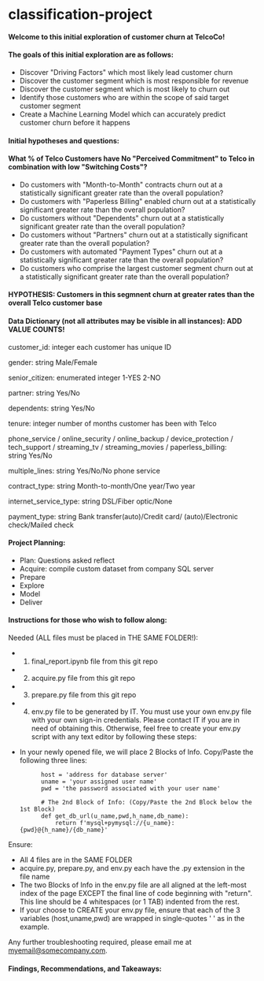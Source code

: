 # classification-project

#### Welcome to this initial exploration of customer churn at TelcoCo!
#### The goals of this initial exploration are as follows:
- Discover "Driving Factors" which most likely lead customer churn
- Discover the customer segment which is most responsible for revenue
- Discover the customer segment which is most likely to churn out
- Identify those customers who are within the scope of said target customer segment
- Create a Machine Learning Model which can accurately predict customer churn before it happens

#### Initial hypotheses and questions:
#### What % of Telco Customers have No "Perceived Commitment" to Telco in combination with low "Switching Costs"?
- Do customers with "Month-to-Month" contracts churn out at a statistically significant greater rate than the overall population?
- Do customers with "Paperless Billing" enabled churn out at a statistically significant greater rate than the overall population?
- Do customers without "Dependents" churn out at a statistically significant greater rate than the overall population?
- Do customers without "Partners" churn out at a statistically significant greater rate than the overall population?
- Do customers with automated "Payment Types" churn out at a statistically significant greater rate than the overall population?
- Do customers who comprise the largest customer segment churn out at a statistically significant greater rate than the overall population?

#### HYPOTHESIS: Customers in this segmnent churn at greater rates than the overall Telco customer base

#### Data Dictionary (not all attributes may be visible in all instances): ADD VALUE COUNTS!
customer_id:                  integer                   each customer has unique ID

gender:                       string                    Male/Female           

senior_citizen:               enumerated integer        1-YES 2-NO

partner:                      string                    Yes/No

dependents:                   string                    Yes/No

tenure:                       integer                   number of months customer has been with Telco

phone_service / online_security / online_backup /
device_protection / tech_support / streaming_tv / 
streaming_movies / paperless_billing:  
                              string                    Yes/No

multiple_lines:               string                    Yes/No/No phone service

contract_type:                string                    Month-to-month/One year/Two year

internet_service_type:        string                    DSL/Fiber optic/None

payment_type:                 string                    Bank transfer(auto)/Credit card/ 
                                                        (auto)/Electronic check/Mailed check

#### Project Planning:
- Plan: Questions asked reflect 
- Acquire: compile custom dataset from company SQL server
- Prepare
- Explore
- Model
- Deliver


#### Instructions for those who wish to follow along:
Needed (ALL files must be placed in THE SAME FOLDER!):
- 1. final_report.ipynb file from this git repo
- 2. acquire.py file from this git repo
- 3. prepare.py file from this git repo 
- 4. env.py file to be generated by IT.  You must use your own env.py file with your own sign-in credentials.  Please contact IT if you are in need of obtaining this.  Otherwise, feel free to create your env.py script with any text editor by following these steps:
- In your newly opened file, we will place 2 Blocks of Info.  Copy/Paste the following three lines:

            host = 'address for database server'
            uname = 'your assigned user name'
            pwd = 'the password associated with your user name'

            # The 2nd Block of Info: (Copy/Paste the 2nd Block below the 1st Block)
            def get_db_url(u_name,pwd,h_name,db_name):
                return f'mysql+pymysql://{u_name}:{pwd}@{h_name}/{db_name}'
Ensure:
- All 4 files are in the SAME FOLDER
- acquire.py, prepare.py, and env.py each have the .py extension in the file name
- The two Blocks of Info in the env.py file are all aligned at the left-most index of the page EXCEPT the final line of code beginning with "return".  This line should be 4 whitespaces (or 1 TAB) indented from the rest.
- If your choose to CREATE your env.py file, ensure that each of the 3 variables (host,uname,pwd) are wrapped in single-quotes ' ' as in the example.

Any further troubleshooting required, please email me at myemail@somecompany.com.


#### Findings, Recommendations, and Takeaways: